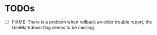 # TODOs

- [ ] FIXME: There is a problem when rollback an older trouble report, the UseMarkdown flag seems to be missing
